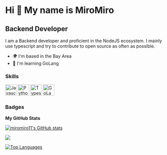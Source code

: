 Hi 👋 My name is MiroMiro
=========================

Backend Developer
--------------------

I am a Backend developer and proficient in the NodeJS ecosystem. I mainly use typescript and try to contribute to open source as often as possible.

* 🌍  I'm based in the Bay Area
* 🧠  I'm learning GoLang

### Skills

<p align="left">
<a href="https://developer.mozilla.org/en-US/docs/Web/JavaScript" target="_blank" rel="noreferrer"><img src="https://raw.githubusercontent.com/danielcranney/readme-generator/main/public/icons/skills/javascript-colored.svg" width="36" height="36" alt="Javascript" /></a>
<a href="https://www.python.org/" target="_blank" rel="noreferrer"><img src="https://raw.githubusercontent.com/danielcranney/readme-generator/main/public/icons/skills/python-colored.svg" width="36" height="36" alt="Python" /></a>
<a href="https://www.typescriptlang.org/" target="_blank" rel="noreferrer"><img src="https://raw.githubusercontent.com/danielcranney/readme-generator/main/public/icons/skills/typescript-colored.svg" width="36" height="36" alt="Typescript" /></a>
<a href="https://go.dev/" target="_blank" rel="noreferrer"><img src="https://i.pinimg.com/originals/12/5c/e0/125ce0baff3271761ca61843eccf7985.jpg" width="36" height="36" alt="GoLang" /></a>

### Badges

<b>My GitHub Stats</b>

<a href="http://www.github.com/miromiro11"><img src="https://github-readme-stats.vercel.app/api?username=miromiro11&show_icons=true&hide=&count_private=true&title_color=0891b2&text_color=ffffff&icon_color=0891b2&bg_color=1c1917&hide_border=true&show_icons=true" alt="miromiro11's GitHub stats" /></a>

<a href="http://www.github.com/miromiro11"><img src="https://github-readme-streak-stats.herokuapp.com/?user=miromiro11&stroke=ffffff&background=1c1917&ring=0891b2&fire=0891b2&currStreakNum=ffffff&currStreakLabel=0891b2&sideNums=ffffff&sideLabels=ffffff&dates=ffffff&hide_border=true" /></a>

<a href="https://github.com/miromiro11" align="left"><img src="https://github-readme-stats.vercel.app/api/top-langs/?username=miromiro11&langs_count=10&title_color=0891b2&text_color=ffffff&icon_color=0891b2&bg_color=1c1917&hide_border=true&locale=en&custom_title=Top%20%Languages" alt="Top Languages" /></a>
